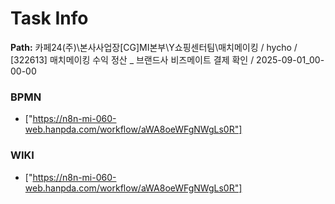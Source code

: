 # Task Info

**Path:** 카페24(주)\본사사업장\[CG]MI본부\Y쇼핑센터팀\매치메이킹 / hycho / [322613] 매치메이킹 수익 정산 _ 브랜드사 비즈메이트 결제 확인 / 2025-09-01_00-00-00

### BPMN
- ["https://n8n-mi-060-web.hanpda.com/workflow/aWA8oeWFgNWgLs0R"]

### WIKI
- ["https://n8n-mi-060-web.hanpda.com/workflow/aWA8oeWFgNWgLs0R"]

